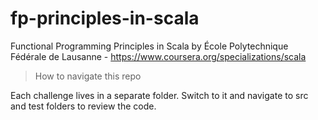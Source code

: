# fp-principles-in-scala
Functional Programming Principles in Scala by École Polytechnique Fédérale de Lausanne - https://www.coursera.org/specializations/scala

> How to navigate this repo

Each challenge lives in a separate folder. Switch to it and navigate to src and test folders to review the code.
